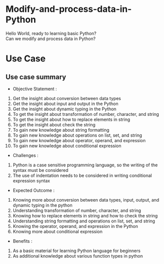# Modify-and-process-data-in-Python
Hello World, ready to learning basic Python?\
Can we modify and process data in Python?

# Use Case
## Use case summary 
- Objective Statement :
1. Get the insight about conversion between data types
2. Get the insight about input and output in the Python
3. Get the insight about dynamic typing in the Python
4. To get the insight about transformation of number, character, and string
5. To get the insight about how to replace elements in string
6. To get the insight about check the string
7. To gain new knowledge about string formatting
8. To gain new knowledge about operations on list, set, and string
9. To gain new knowledge about operator, operand, and expression
10. To gain new knowledge about conditional expression

- Challenges :
1. Python is a case sensitive programming language, so the writing of the syntax must be considered
2. The use of indentation needs to be considered in writing conditional expression syntax

- Expected Outcome :
1. Knowing more about conversion between data types, input, output, and dynamic typing in the python
2. Understanding transformation of number, character, and string
3. Knowing how to replace elements in string and how to check the string
4. Understanding  string formatting and operations on list, set, and string
5. Knowing the operator, operand, and expression in the Python
6. Knowing more about conditional expression

- Benefits :
1. As a basic material for learning Python language for beginners
2. As additional knowledge about various function types in python
